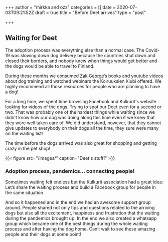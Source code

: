+++
author = "mirkka and ozz"
categories = []
date = 2020-07-03T09:21:52Z
draft = true
title = "Before Deet arrives"
type = "post"

+++
## Waiting for Deet 

The adoption process was everything else than a normal case. The Covid-19 was slowing down dog delivery because the countries shut down and closed their borders, and nobody knew when things would get better and the dogs would be able to travel to Finland.

During these months we consumed [Zak George](https://www.dogtrainingrevolution.com "Zak George")’s books and youtube videos about dog training and watched webinars the Koiruuksien Klubi offered. We highly recommend all those resources for people who are planning to have a dog!

For a long time, we spent time browsing Facebook and Kulkurit's website looking for videos of the dogs. Trying to spot our Deet even for a second or two. That was probably one of the hardest things while waiting since we didn't know how our dog was doing along this time even if we knew that they were well taken care of. We did understand, however, that they cannot give updates to everybody on their dogs all the time, they sure were many on the waiting list!

The time before the dogs arrived was also great for shopping and getting crazy in the pet shop!

{{< figure src="/images/" caption="Deet's stuff!" >}}

### Adoption process, pandemics… connecting people!

 Sometimes waiting felt endless but the Kulkurit association had a great idea: Let’s share the waiting process and build a Facebook group for people in the same situation.

And so it happened and in the end we had an awesome support group around. People shared not only tips and questions related to the arriving dogs but also all the excitement, happiness and frustration that the waiting during the pandemics brought up. In the end we also created a whatsapp group which became one of the best things during the whole waiting process and after having the dog home. Can’t wait to see these amazing people and their dogs at some point!